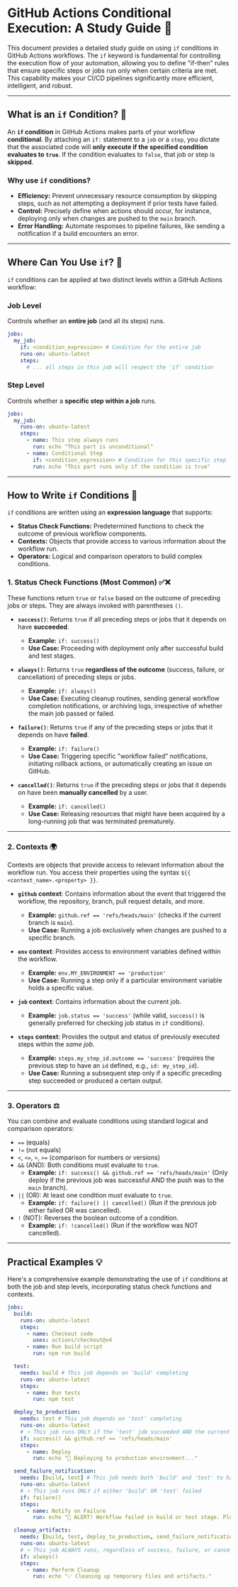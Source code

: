 # GitHub Actions Conditional Execution: A Study Guide 🚦

This document provides a detailed study guide on using `if` conditions in GitHub Actions workflows. The `if` keyword is fundamental for controlling the execution flow of your automation, allowing you to define "if-then" rules that ensure specific steps or jobs run only when certain criteria are met. This capability makes your CI/CD pipelines significantly more efficient, intelligent, and robust.

-----

## What is an `if` Condition? 🤔

An **`if` condition** in GitHub Actions makes parts of your workflow **conditional**. By attaching an `if:` statement to a `job` or a `step`, you dictate that the associated code will **only execute if the specified condition evaluates to `true`**. If the condition evaluates to `false`, that job or step is **skipped**.

### Why use `if` conditions?

  * **Efficiency:** Prevent unnecessary resource consumption by skipping steps, such as not attempting a deployment if prior tests have failed.
  * **Control:** Precisely define when actions should occur, for instance, deploying only when changes are pushed to the `main` branch.
  * **Error Handling:** Automate responses to pipeline failures, like sending a notification if a build encounters an error.

-----

## Where Can You Use `if`? 📍

`if` conditions can be applied at two distinct levels within a GitHub Actions workflow:

### Job Level

Controls whether an **entire job** (and all its steps) runs.

```yaml
jobs:
  my_job:
    if: <condition_expression> # Condition for the entire job
    runs-on: ubuntu-latest
    steps:
      # ... all steps in this job will respect the 'if' condition
```

### Step Level

Controls whether a **specific step within a job** runs.

```yaml
jobs:
  my_job:
    runs-on: ubuntu-latest
    steps:
      - name: This step always runs
        run: echo "This part is unconditional"
      - name: Conditional Step
        if: <condition_expression> # Condition for this specific step
        run: echo "This part runs only if the condition is true"
```

-----

## How to Write `if` Conditions 📝

`if` conditions are written using an **expression language** that supports:

  * **Status Check Functions:** Predetermined functions to check the outcome of previous workflow components.
  * **Contexts:** Objects that provide access to various information about the workflow run.
  * **Operators:** Logical and comparison operators to build complex conditions.

### 1\. Status Check Functions (Most Common) ✅❌

These functions return `true` or `false` based on the outcome of preceding jobs or steps. They are always invoked with parentheses `()`.

  * **`success()`**: Returns `true` if all preceding steps or jobs that it depends on have **succeeded**.

      * **Example:** `if: success()`
      * **Use Case:** Proceeding with deployment only after successful build and test stages.

  * **`always()`**: Returns `true` **regardless of the outcome** (success, failure, or cancellation) of preceding steps or jobs.

      * **Example:** `if: always()`
      * **Use Case:** Executing cleanup routines, sending general workflow completion notifications, or archiving logs, irrespective of whether the main job passed or failed.

  * **`failure()`**: Returns `true` if any of the preceding steps or jobs that it depends on have **failed**.

      * **Example:** `if: failure()`
      * **Use Case:** Triggering specific "workflow failed" notifications, initiating rollback actions, or automatically creating an issue on GitHub.

  * **`cancelled()`**: Returns `true` if the preceding steps or jobs that it depends on have been **manually cancelled** by a user.

      * **Example:** `if: cancelled()`
      * **Use Case:** Releasing resources that might have been acquired by a long-running job that was terminated prematurely.

-----

### 2\. Contexts 🌍

Contexts are objects that provide access to relevant information about the workflow run. You access their properties using the syntax `${{ <context_name>.<property> }}`.

  * **`github` context**: Contains information about the event that triggered the workflow, the repository, branch, pull request details, and more.

      * **Example:** `github.ref == 'refs/heads/main'` (checks if the current branch is `main`).
      * **Use Case:** Running a job exclusively when changes are pushed to a specific branch.

  * **`env` context**: Provides access to environment variables defined within the workflow.

      * **Example:** `env.MY_ENVIRONMENT == 'production'`
      * **Use Case:** Running a step only if a particular environment variable holds a specific value.

  * **`job` context**: Contains information about the current job.

      * **Example:** `job.status == 'success'` (while valid, `success()` is generally preferred for checking job status in `if` conditions).

  * **`steps` context**: Provides the output and status of previously executed steps within the *same job*.

      * **Example:** `steps.my_step_id.outcome == 'success'` (requires the previous step to have an `id` defined, e.g., `id: my_step_id`).
      * **Use Case:** Running a subsequent step only if a specific preceding step succeeded or produced a certain output.

-----

### 3\. Operators ⚖️

You can combine and evaluate conditions using standard logical and comparison operators:

  * `==` (equals)
  * `!=` (not equals)
  * `<`, `<=`, `>`, `>=` (comparison for numbers or versions)
  * `&&` (AND): Both conditions must evaluate to `true`.
      * **Example:** `if: success() && github.ref == 'refs/heads/main'` (Only deploy if the previous job was successful AND the push was to the `main` branch).
  * `||` (OR): At least one condition must evaluate to `true`.
      * **Example:** `if: failure() || cancelled()` (Run if the previous job either failed OR was cancelled).
  * `!` (NOT): Reverses the boolean outcome of a condition.
      * **Example:** `if: !cancelled()` (Run if the workflow was NOT cancelled).

-----

## Practical Examples 💡

Here's a comprehensive example demonstrating the use of `if` conditions at both the job and step levels, incorporating status check functions and contexts.

```yaml
jobs:
  build:
    runs-on: ubuntu-latest
    steps:
      - name: Checkout code
        uses: actions/checkout@v4
      - name: Run build script
        run: npm run build

  test:
    needs: build # This job depends on 'build' completing
    runs-on: ubuntu-latest
    steps:
      - name: Run tests
        run: npm test

  deploy_to_production:
    needs: test # This job depends on 'test' completing
    runs-on: ubuntu-latest
    # ⭐ This job runs ONLY if the 'test' job succeeded AND the current branch is 'main'
    if: success() && github.ref == 'refs/heads/main'
    steps:
      - name: Deploy
        run: echo "🚀 Deploying to production environment..."

  send_failure_notification:
    needs: [build, test] # This job needs both 'build' and 'test' to have completed (regardless of their success)
    runs-on: ubuntu-latest
    # ⭐ This job runs ONLY if either 'build' OR 'test' failed
    if: failure()
    steps:
      - name: Notify on Failure
        run: echo "🔴 ALERT! Workflow failed in build or test stage. Please investigate."

  cleanup_artifacts:
    needs: [build, test, deploy_to_production, send_failure_notification] # Ensure all relevant previous jobs have finished
    runs-on: ubuntu-latest
    # ⭐ This job ALWAYS runs, regardless of success, failure, or cancellation of previous jobs
    if: always()
    steps:
      - name: Perform Cleanup
        run: echo "✅ Cleaning up temporary files and artifacts."
```
